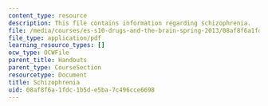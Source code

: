 ```yaml
---
content_type: resource
description: This file contains information regarding schizophrenia.
file: /media/courses/es-s10-drugs-and-the-brain-spring-2013/08af8f6a1fdc1b5de5ba7c496cce6698_MITES_S10S13_schizowk9.pdf
file_type: application/pdf
learning_resource_types: []
ocw_type: OCWFile
parent_title: Handouts
parent_type: CourseSection
resourcetype: Document
title: Schizophrenia
uid: 08af8f6a-1fdc-1b5d-e5ba-7c496cce6698
---
```

